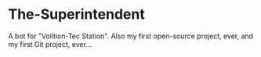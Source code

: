 # The-Superintendent
A bot for "Volition-Tec Station". Also my first open-source project, ever, and my first Git project, ever...
